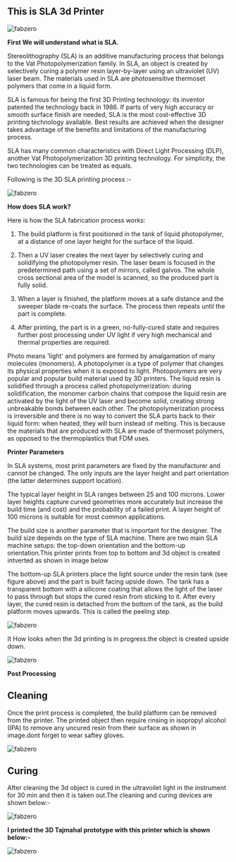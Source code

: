 
## This is SLA 3d Printer

![fabzero](img/slprinter.jpg)

**First We will understand what is SLA.**

Stereolithography (SLA) is an additive manufacturing process that belongs to the Vat Photopolymerization family. In SLA, an object is created by selectively curing a polymer resin layer-by-layer using an ultraviolet (UV) laser beam. The materials used in SLA are photosensitive thermoset polymers that come in a liquid form.

SLA is famous for being the first 3D Printing technology: its inventor patented the technology back in 1986. If parts of very high accuracy or smooth surface finish are needed, SLA is the most cost-effective 3D printing technology available. Best results are achieved when the designer takes advantage of the benefits and limitations of the manufacturing process.

SLA has many common characteristics with Direct Light Processing (DLP), another Vat Photopolymerization 3D printing technology. For simplicity, the two technologies can be treated as equals.

Following is the 3D SLA printing process :-

![fabzero](img/slaprocess.jpg)

**How does SLA work?**

Here is how the SLA fabrication process works:

1) The build platform is first positioned in the tank of liquid photopolymer, at a distance of one layer height for the surface of the liquid.

2) Then a UV laser creates the next layer by selectively curing and solidifying the photopolymer resin. The laser beam is focused in the predetermined path using a set of mirrors, called galvos. The whole cross sectional area of the model is scanned, so the produced part is fully solid.

3) When a layer is finished, the platform moves at a safe distance and the sweeper blade re-coats the surface. The process then repeats until the part is complete.

4) After printing, the part is in a green, no-fully-cured state and requires further post processing under UV light if very high mechanical and thermal properties are required.

Photo means 'light' and polymers are formed by amalgamation of many molecules (monomers). A photopolymer is a type of polymer that changes its physical properties when it is exposed to light. Photopolymers are  very popular and popular build material used by 3D printers. The liquid resin is solidified through a process called photopolymerization: during solidification, the monomer carbon chains that compose the liquid resin are activated by the light of the UV laser and become solid, creating strong unbreakable bonds between each other. The photopolymerization process is irreversible and there is no way to convert the SLA parts back to their liquid form: when heated, they will burn instead of melting. This is because the materials that are produced with SLA are made of thermoset polymers, as opposed to the thermoplastics that FDM uses.


**Printer Parameters**

In SLA systems, most print parameters are fixed by the manufacturer and cannot be changed. The only inputs are the layer height and part orientation (the latter determines support location).

The typical layer height in SLA ranges between 25 and 100 microns. Lower layer heights capture curved geometries more accurately but increase the build time (and cost) and the probability of a failed print. A layer height of 100 microns is suitable for most common applications.

The build size is another parameter that is important for the designer. The build size depends on the type of SLA machine. There are two main SLA machine setups: the top-down orientation and the bottom-up orientation.This printer prints from top to bottom and 3d object is created intverted as shown in image below

The bottom-up SLA printers place the light source under the resin tank (see figure above) and the part is built facing upside down. The tank has a transparent bottom with a silicone coating that allows the light of the laser to pass through but stops the cured resin from sticking to it. After every layer, the cured resin is detached from the bottom of the tank, as the build platform moves upwards. This is called the peeling step.

![fabzero](img/bottomup.jpg)

It How looks when the 3d printing is in progress.the object is created upside down.

![fabzero](img/3dpinprogress.jpg)

**Post Processing**

## Cleaning

Once the print process is completed, the build platform can be removed from the printer. The printed object then require rinsing in isopropyl alcohol (IPA) to remove any uncured resin from their surface as shown in image.dont forget to wear saftey gloves.

![fabzero](img/cleaning.jpg)

## Curing

After cleaning the 3d object is cured in the ultravoilet light in the instrument for 30 min and then it is taken out.The cleaning and curing devices are shown below:-

![fabzero](img/cureclean.jpg)



**I printed the 3D Tajmahal prototype with this printer which is shown below:-**

![fabzero](img/taj.jpg)


